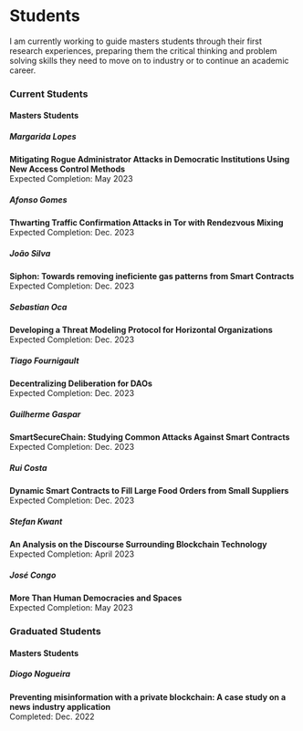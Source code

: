 # Students

I am currently working to guide masters students through their first research
experiences, preparing them the critical thinking and problem solving skills
they need to move on to industry or to continue an academic career.

### Current Students

#### Masters Students

##### Margarida Lopes
**Mitigating Rogue Administrator Attacks in Democratic Institutions Using New
Access Control Methods**\
Expected Completion: May 2023

##### Afonso Gomes
**Thwarting Traffic Confirmation Attacks in Tor with Rendezvous Mixing**\
Expected Completion: Dec. 2023

##### João Silva
**Siphon: Towards removing ineficiente gas patterns from Smart Contracts**\
Expected Completion: Dec. 2023

##### Sebastian Oca
**Developing a Threat Modeling Protocol for Horizontal Organizations**\
Expected Completion: Dec. 2023

##### Tiago Fournigault
**Decentralizing Deliberation for DAOs**\
Expected Completion: Dec. 2023

##### Guilherme Gaspar
**SmartSecureChain: Studying Common Attacks Against Smart Contracts**\
Expected Completion: Dec. 2023

##### Rui Costa
**Dynamic Smart Contracts to Fill Large Food Orders from Small Suppliers**\
Expected Completion: Dec. 2023

##### Stefan Kwant
**An Analysis on the Discourse Surrounding Blockchain Technology**\
Expected Completion: April 2023

##### José Congo
**More Than Human Democracies and Spaces**\
Expected Completion: May 2023

### Graduated Students

#### Masters Students

##### Diogo Nogueira
**Preventing misinformation with a private blockchain: A case study on a news
industry application**\
Completed: Dec. 2022
